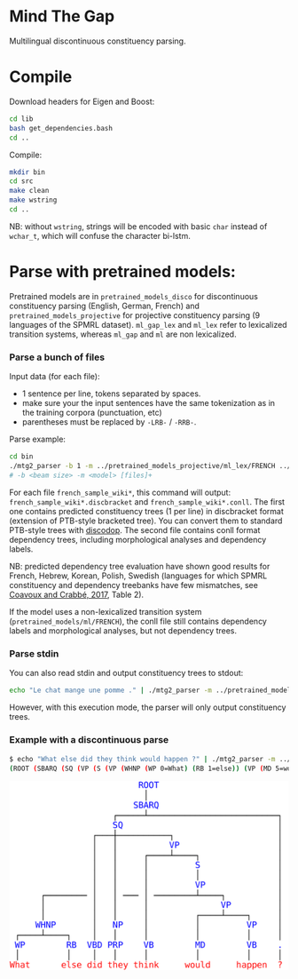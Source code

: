 
# Mind The Gap

Multilingual discontinuous constituency parsing.

# Compile


Download headers for Eigen and Boost:

```bash
cd lib
bash get_dependencies.bash
cd ..
```

Compile:

```bash
mkdir bin
cd src
make clean
make wstring
cd ..
```

NB: without `wstring`, strings will be encoded with basic `char` instead
of `wchar_t`, which will confuse the character bi-lstm.


# Parse with pretrained models:

Pretrained models are in `pretrained_models_disco` for discontinuous constituency parsing
(English, German, French) and `pretrained_models_projective` for projective
constituency parsing (9 languages of the SPMRL dataset).
`ml_gap_lex` and `ml_lex` refer to lexicalized transition systems,
whereas `ml_gap` and `ml` are non lexicalized.


### Parse a bunch of files



Input data (for each file):

- 1 sentence per line, tokens separated by spaces.
- make sure your the input sentences have the same tokenization as in the training corpora (punctuation, etc)
- parentheses must be replaced by `-LRB-` / `-RRB-`.


Parse example:

```bash
cd bin
./mtg2_parser -b 1 -m ../pretrained_models_projective/ml_lex/FRENCH ../data/french/french_sample_wiki*
# -b <beam size> -m <model> [files]+
```

For each file `french_sample_wiki*`, this command will output:
`french_sample_wiki*.discbracket` and `french_sample_wiki*.conll`.
The first one contains predicted constituency trees (1 per line) in discbracket
format (extension of PTB-style bracketed tree).
You can convert them to standard PTB-style trees with [discodop](https://github.com/andreasvc/disco-dop/).
The second file contains conll format dependency trees, including
morphological analyses and dependency labels.

NB: predicted dependency tree evaluation have shown good results 
for French, Hebrew, Korean, Polish, Swedish (languages for which
SPMRL constituency and dependency treebanks have few mismatches, see
[Coavoux and Crabbé, 2017](https://hal.archives-ouvertes.fr/hal-01522313/document), Table 2).

If the model uses a non-lexicalized transition system (`pretrained_models/ml/FRENCH`),
the conll file still contains dependency labels and morphological
analyses, but not dependency trees.

### Parse stdin

You can also read stdin and output constituency trees to stdout:

```bash
echo "Le chat mange une pomme ." | ./mtg2_parser -m ../pretrained_models_projective/ml/FRENCH -b 1
```

However, with this execution mode, the parser will only output constituency trees.

### Example with a discontinuous parse

```bash
$ echo "What else did they think would happen ?" | ./mtg2_parser -m ../pretrained_models_disco/ml_gap/dptb/ -b 1
(ROOT (SBARQ (SQ (VP (S (VP (WHNP (WP 0=What) (RB 1=else)) (VP (MD 5=would) (VP (VB 6=happen))))) (VB 4=think)) (VBD 2=did) (NP (PRP 3=they))) (. 7=?)))
```

![](./english.png)






